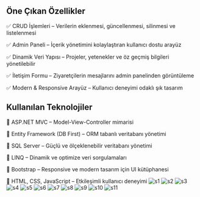 ## Öne Çıkan Özellikler

✅ CRUD İşlemleri – Verilerin eklenmesi, güncellenmesi, silinmesi ve listelenmesi

✅ Admin Paneli – İçerik yönetimini kolaylaştıran kullanıcı dostu arayüz

✅ Dinamik Veri Yapısı – Projeler, yetenekler ve öz geçmiş bilgileri yönetilebilir

✅ İletişim Formu – Ziyaretçilerin mesajlarını admin panelinden görüntüleme

✅ Modern & Responsive Arayüz – Kullanıcı deneyimi odaklı şık tasarım

## Kullanılan Teknolojiler

🔹 ASP.NET MVC – Model-View-Controller mimarisi

🔹 Entity Framework (DB First) – ORM tabanlı veritabanı yönetimi

🔹 SQL Server – Güçlü ve ölçeklenebilir veritabanı yönetimi

🔹 LINQ – Dinamik ve optimize veri sorgulamaları

🔹 Bootstrap – Responsive ve modern tasarım için UI kütüphanesi

🔹 HTML, CSS, JavaScript – Etkileşimli kullanıcı deneyimi
![s1](https://github.com/user-attachments/assets/31f47ea5-a6ee-4d1b-827f-3b0eef265d2a)
![s2](https://github.com/user-attachments/assets/33e4edcc-04f7-403e-a684-fc7b180ec330)
![s3](https://github.com/user-attachments/assets/322d874d-6af8-4012-a1e6-e4e8bbdd54d0)
![s4](https://github.com/user-attachments/assets/35803115-8cad-447e-b50b-baf75cd1dd61)
![s5](https://github.com/user-attachments/assets/2134fdad-9d73-433e-98dd-d7ee65937dc1)
![s6](https://github.com/user-attachments/assets/b5035478-befa-4557-a759-cb3bb39bedfb)
![s7](https://github.com/user-attachments/assets/c04475b8-6256-4834-899f-3408b4013e6b)
![s8](https://github.com/user-attachments/assets/d2f74fa3-53ae-45cf-8ad8-af3942ac3771)
![s9](https://github.com/user-attachments/assets/c6ea1532-0b84-48b7-97b7-3d0e41932e12)
![s10](https://github.com/user-attachments/assets/19656d75-9d45-4327-a57c-d50c27c73f7c)
![s11](https://github.com/user-attachments/assets/0a396aba-995c-47ae-9a15-802552d5aaec)
